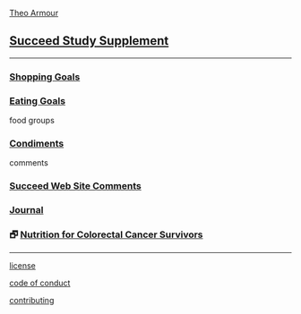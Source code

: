 <style>

#menu p { margin: 0 }

</style>


[Theo Armour]( https://theo-armour.github.io )


## [Succeed Study Supplement]( index.html )


***

### [Shopping Goals]( #pages/shopping-goals.md )

### [Eating Goals]( #pages/eating-goals.md )

food groups
### [Condiments]( #pages/condiments.md )

comments

### [Succeed Web Site Comments]( #pages/succeed-web-site-comments.md )

### [Journal]( #pages/journal.md )

### &#x1F5D7; [Nutrition for Colorectal Cancer Survivors]( ColorectalCancerGuidelines_2016_gm.pdf )

***

[license]( #pages/license.md )

[code of conduct]( #pages/code-of-conduct.md )

[contributing]( #pages/contributing.md )
